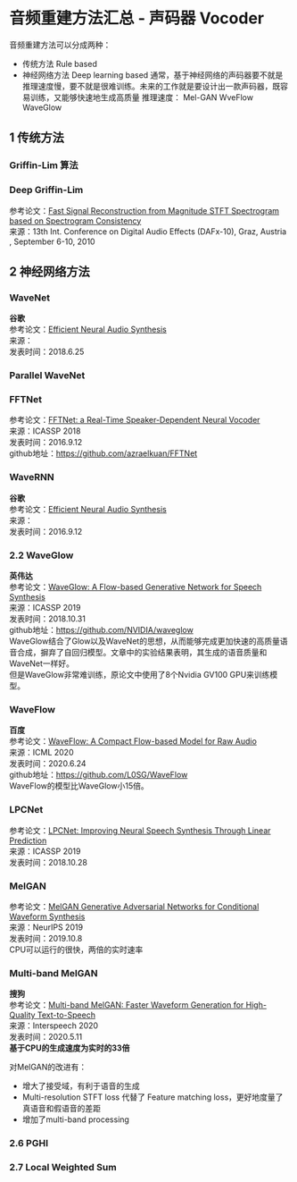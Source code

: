 # 音频重建方法汇总 - 声码器 Vocoder

音频重建方法可以分成两种：
- 传统方法 Rule based
- 神经网络方法 Deep learning based
   通常，基于神经网络的声码器要不就是推理速度慢，要不就是很难训练。未来的工作就是要设计出一款声码器，既容易训练，又能够快速地生成高质量
推理速度：
Mel-GAN WveFlow WaveGlow
 
## 1 传统方法

### Griffin-Lim 算法

### Deep Griffin-Lim
参考论文：[Fast Signal Reconstruction from Magnitude STFT Spectrogram based on Spectrogram Consistency](http://dafx10.iem.at/proceedings/papers/LeRouxKameokaOnoSagayama_DAFx10_P24.pdf)  
来源：13th Int. Conference on Digital Audio Effects (DAFx-10), Graz, Austria , September 6-10, 2010

## 2 神经网络方法

### WaveNet
**谷歌**  
参考论文：[Efficient Neural Audio Synthesis](https://arxiv.org/abs/1802.08435)  
来源：  
发表时间：2018.6.25  

### Parallel WaveNet

### FFTNet

参考论文：[FFTNet: a Real-Time Speaker-Dependent Neural Vocoder](https://gfx.cs.princeton.edu/pubs/Jin_2018_FAR/fftnet-jin2018.pdf)  
来源：ICASSP 2018  
发表时间：2016.9.12  
github地址：https://github.com/azraelkuan/FFTNet  


### WaveRNN
**谷歌**  
参考论文：[Efficient Neural Audio Synthesis](https://arxiv.org/abs/1609.03499)  
来源：  
发表时间：2016.9.12  

### 2.2 WaveGlow  
**英伟达**  
参考论文：[WaveGlow: A Flow-based Generative Network for Speech Synthesis](https://arxiv.org/abs/1811.00002)  
来源：ICASSP 2019  
发表时间：2018.10.31  
github地址：https://github.com/NVIDIA/waveglow  
WaveGlow结合了Glow以及WaveNet的思想，从而能够完成更加快速的高质量语音合成，摒弃了自回归模型。文章中的实验结果表明，其生成的语音质量和WaveNet一样好。  
但是WaveGlow非常难训练，原论文中使用了8个Nvidia GV100 GPU来训练模型。  


### WaveFlow
**百度**  
参考论文：[WaveFlow: A Compact Flow-based Model for Raw Audio](https://arxiv.org/abs/1912.01219)  
来源：ICML 2020  
发表时间：2020.6.24  
github地址：https://github.com/L0SG/WaveFlow  
WaveFlow的模型比WaveGlow小15倍。  

### LPCNet
参考论文：[LPCNet: Improving Neural Speech Synthesis Through Linear Prediction](https://arxiv.org/abs/1810.11846)  
来源：ICASSP 2019  
发表时间：2018.10.28  


### MelGAN
参考论文：[MelGAN Generative Adversarial Networks for Conditional Waveform Synthesis](https://arxiv.org/abs/1910.06711)  
来源：NeurIPS 2019  
发表时间：2019.10.8  
CPU可以运行的很快，两倍的实时速率

### Multi-band MelGAN
**搜狗**  
参考论文：[Multi-band MelGAN: Faster Waveform Generation for High-Quality Text-to-Speech](https://arxiv.org/abs/2005.05106)  
来源：Interspeech 2020  
发表时间：2020.5.11  
**基于CPU的生成速度为实时的33倍**  

对MelGAN的改进有：  
- 增大了接受域，有利于语音的生成
- Multi-resolution STFT loss 代替了 Feature matching loss，更好地度量了真语音和假语音的差距
- 增加了multi-band processing

### 2.6 PGHI

### 2.7 Local Weighted Sum
